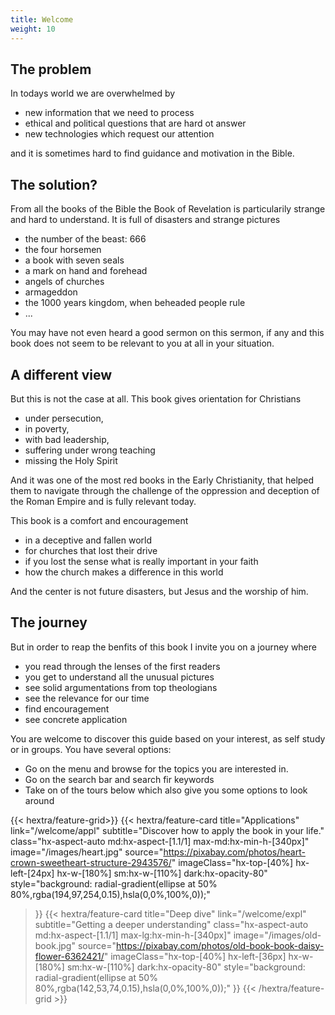 ```yaml
---
title: Welcome
weight: 10
---
```


## The problem

In todays world we are overwhelmed by 
- new information that we need to process
- ethical and political questions that are hard ot answer
- new technologies which request our attention

and it is sometimes hard to find guidance and motivation in the Bible.

## The solution?

From all the books of the Bible the Book of Revelation is particularily strange and hard to understand. It is full of disasters and strange pictures
- the number of the beast: 666
- the four horsemen
- a book with seven seals
- a mark on hand and forehead
- angels of churches
- armageddon
- the 1000 years kingdom, when beheaded people rule
- ...

You may have not even heard a good sermon on this sermon, if any and this book does not seem to be relevant to you at all in your situation.

## A different view

But this is not the case at all. This book gives orientation for Christians 
- under persecution, 
- in poverty, 
- with bad leadership, 
- suffering under wrong teaching
- missing the Holy Spirit

And it was one of the most red books in the Early Christianity, that helped them to navigate through the challenge of the oppression and deception of the Roman Empire and is fully relevant today.

This book is a comfort and encouragement
- in a deceptive and fallen world
- for churches that lost their drive
- if you lost the sense what is really important in your faith
- how the church makes a difference in this world

And the center is not future disasters, but Jesus and the worship of him.

## The journey

But in order to reap the benfits of this book I invite you on a journey where
- you read through the lenses of the first readers
- you get to understand all the unusual pictures
- see solid argumentations from top theologians
- see the relevance for our time
- find encouragement 
- see concrete application

You are welcome to discover this guide based on your interest, as self study or in groups. You have several options:
- Go on the menu and browse for the topics you are interested in.
- Go on the search bar and search fir keywords
- Take on of the tours below which also give you some options to look around

<div class="hx-mt-6"></div>

{{< hextra/feature-grid>}}
  {{< hextra/feature-card
    title="Applications"
    link="/welcome/appl"
    subtitle="Discover how to apply the book in your life."
    class="hx-aspect-auto md:hx-aspect-[1.1/1] max-md:hx-min-h-[340px]"
    image="/images/heart.jpg"
    source="https://pixabay.com/photos/heart-crown-sweetheart-structure-2943576/"
    imageClass="hx-top-[40%] hx-left-[24px] hx-w-[180%] sm:hx-w-[110%] dark:hx-opacity-80"
    style="background: radial-gradient(ellipse at 50% 80%,rgba(194,97,254,0.15),hsla(0,0%,100%,0));"
  >}}
  {{< hextra/feature-card
    title="Deep dive"
    link="/welcome/expl"
    subtitle="Getting a deeper understanding"
    class="hx-aspect-auto md:hx-aspect-[1.1/1] max-lg:hx-min-h-[340px]"
    image="/images/old-book.jpg"
    source="https://pixabay.com/photos/old-book-book-daisy-flower-6362421/"
    imageClass="hx-top-[40%] hx-left-[36px] hx-w-[180%] sm:hx-w-[110%] dark:hx-opacity-80"
    style="background: radial-gradient(ellipse at 50% 80%,rgba(142,53,74,0.15),hsla(0,0%,100%,0));"
  >}}
{{< /hextra/feature-grid >}}
